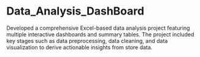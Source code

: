 # Data_Analysis_DashBoard
Developed a comprehensive Excel-based data analysis project featuring multiple interactive dashboards and summary tables. The project included key stages such as data preprocessing, data cleaning, and data visualization to derive actionable insights from store data.
